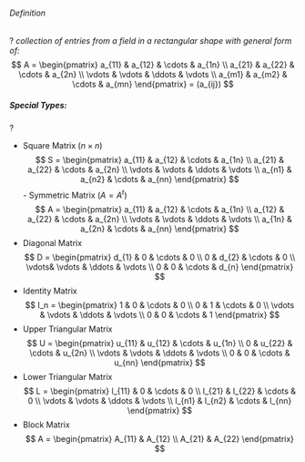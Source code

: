###### Definition
?
*collection of entries from a field in a rectangular shape with general form of:*
$$
A = \begin{pmatrix}
a_{11} & a_{12} & \cdots & a_{1n} \\
a_{21} & a_{22} & \cdots & a_{2n} \\
\vdots & \vdots & \ddots & \vdots \\
a_{m1} & a_{m2} & \cdots & a_{mn}
\end{pmatrix} = (a_{ij})
$$
##### Special Types:
?
- Square Matrix ($n\times n$)
$$
S =
\begin{pmatrix}
a_{11} & a_{12} & \cdots & a_{1n} \\
a_{21} & a_{22} & \cdots & a_{2n} \\
\vdots & \vdots & \ddots & \vdots \\
a_{n1} & a_{n2} & \cdots & a_{nn}
\end{pmatrix}
$$- Symmetric Matrix ($A=A^t$)
$$
A = \begin{pmatrix}
a_{11} & a_{12} & \cdots & a_{1n} \\
a_{12} & a_{22} & \cdots & a_{2n} \\
\vdots & \vdots & \ddots & \vdots \\
a_{1n} & a_{2n} & \cdots & a_{nn}
\end{pmatrix}
$$
- Diagonal Matrix
$$
D = \begin{pmatrix}
d_{1} & 0      & \cdots & 0      \\
0     & d_{2}  & \cdots & 0      \\
\vdots& \vdots & \ddots & \vdots \\
0     & 0      & \cdots & d_{n}
\end{pmatrix}
$$
- Identity Matrix
$$
I_n = \begin{pmatrix}
1 & 0 & \cdots & 0 \\
0 & 1 & \cdots & 0 \\
\vdots & \vdots & \ddots & \vdots \\
0 & 0 & \cdots & 1
\end{pmatrix}
$$
- Upper Triangular Matrix
$$
U = \begin{pmatrix}
u_{11} & u_{12} & \cdots & u_{1n} \\
0      & u_{22} & \cdots & u_{2n} \\
\vdots & \vdots & \ddots & \vdots \\
0      & 0      & \cdots & u_{nn}
\end{pmatrix}
$$
- Lower Triangular Matrix
$$
L = \begin{pmatrix}
l_{11} & 0      & \cdots & 0 \\
l_{21} & l_{22} & \cdots & 0 \\
\vdots & \vdots & \ddots & \vdots \\
l_{n1} & l_{n2} & \cdots & l_{nn}
\end{pmatrix}
$$
- Block Matrix
$$
A = \begin{pmatrix}
A_{11} & A_{12} \\
A_{21} & A_{22}
\end{pmatrix}
$$
<!--SR:!2025-06-30,16,290-->
